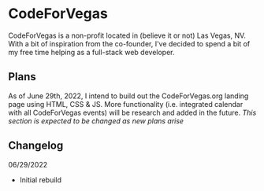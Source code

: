 # CodeForVegas

CodeForVegas is a non-profit located in (believe it or not) Las Vegas, NV. With a bit of inspiration from the co-founder, I've decided to spend a bit of my free time helping as a full-stack web developer.

## Plans

As of June 29th, 2022, I intend to build out the CodeForVegas.org landing page using HTML, CSS & JS. More functionality (i.e. integrated calendar with all CodeForVegas events) will be research and added in the future. 
*This section is expected to be changed as new plans arise*

## Changelog

06/29/2022

- Initial rebuild